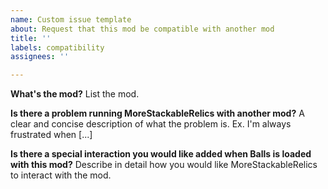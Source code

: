 ```yaml
---
name: Custom issue template
about: Request that this mod be compatible with another mod
title: ''
labels: compatibility
assignees: ''

---
```


**What's the mod?**
List the mod.

**Is there a problem running MoreStackableRelics with another mod?**
A clear and concise description of what the problem is. Ex. I'm always frustrated when [...]

**Is there a special interaction you would like added when Balls is loaded with this mod?**
Describe in detail how you would like MoreStackableRelics to interact with the mod.
